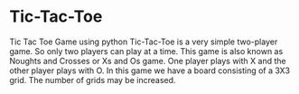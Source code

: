 # Tic-Tac-Toe
Tic Tac Toe Game using python
Tic-Tac-Toe is a very simple two-player game. So only two players can play at a time. This game is also known as Noughts and Crosses or Xs and Os game.
One player plays with X and the other player plays with O. In this game we have a board consisting of a 3X3 grid. The number of grids may be increased.
